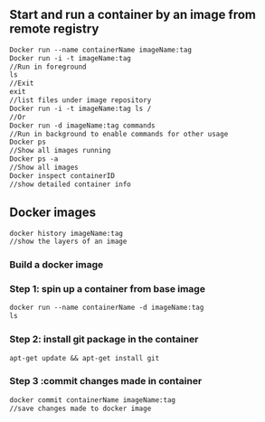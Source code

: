## Start and run a container by an image from remote registry
```DockerFile
Docker run --name containerName imageName:tag 
Docker run -i -t imageName:tag 
//Run in foreground
ls
//Exit
exit
//list files under image repository 
Docker run -i -t imageName:tag ls /
//Or
Docker run -d imageName:tag commands
//Run in background to enable commands for other usage
Docker ps
//Show all images running
Docker ps -a
//Show all images 
Docker inspect containerID
//show detailed container info
```
## Docker images
```DockerFile
docker history imageName:tag
//show the layers of an image
``` 
### Build a docker image
### Step 1: spin up a container from base image 
```DockerFile
docker run --name containerName -d imageName:tag
ls
```
### Step 2: install git package in the container
```DockerFile
apt-get update && apt-get install git
```
### Step 3 :commit changes made in container
```DockerFile
docker commit containerName imageName:tag
//save changes made to docker image
```
